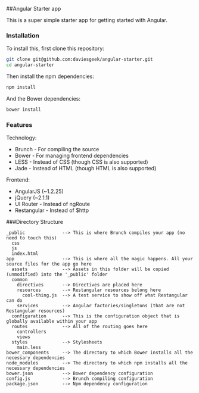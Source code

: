 ##Angular Starter app

This is a super simple starter app for getting started with Angular.

### Installation

To install this, first clone this repository:

```bash
git clone git@github.com:daviesgeek/angular-starter.git
cd angular-starter
```

Then install the npm dependencies:

```bash
npm install
```

And the Bower dependencies:

```bash
bower install
```

### Features

Technology:
 - Brunch - For compiling the source
 - Bower - For managing frontend dependencies
 - LESS - Instead of CSS (though CSS is also supported)
 - Jade - Instead of HTML (though HTML is also supported)

Frontend:
 - AngularJS (~1.2.25)
 - jQuery (~2.1.1)
 - UI Router - Instead of ngRoute
 - Restangular - Instead of $http

###Directory Structure

```
_public              --> This is where Brunch compiles your app (no need to touch this)
  css
  js
  index.html
app                  --> This is where all the magic happens. All your source files for the app go here
  assets             --> Assets in this folder will be copied (unmodified) into the '_public' folder
  common
    directives       --> Directives are placed here
    resources        --> Restangular resources belong here
      cool-thing.js  --> A test service to show off what Restangular can do
    services         --> Angular factories/singletons (that are not Restangular resources)
  configuration      --> This is the configuration object that is globally available within your app
  routes             --> All of the routing goes here
    controllers
    views
  styles             --> Stylesheets
    main.less
bower_components     --> The directory to which Bower installs all the necessary dependencies
node_modules         --> The directory to which npm installs all the necessary dependencies
bower.json           --> Bower dependency configuration
config.js            --> Brunch compiling configuration
package.json         --> Npm dependency configuration
```